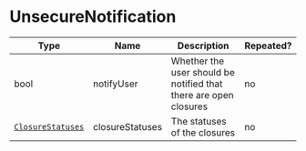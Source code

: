 # UnsecureNotification

Type|Name|Description|Repeated?
-|-|-|-
bool|notifyUser|Whether the user should be notified that there are open closures|no
[`ClosureStatuses`](closurestatuses)|closureStatuses|The statuses of the closures|no